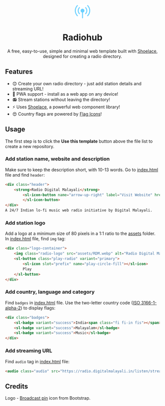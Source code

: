 <div align="center">

<img src="assets/favicon.svg" alt="Radiohub" width="50"/>

# Radiohub
A free, easy-to-use, simple and minimal web template built with [Shoelace](https://shoelace.style/), designed for creating a radio directory.

</div>

## Features
- 😊 Create your own radio directory - just add station details and streaming URL!
- 🔽 PWA support - install as a web app on any device!
- 📻 Stream stations without leaving the directory! 
- ⚡ Uses [Shoelace](https://shoelace.style/), a powerful web component library!
- 😍 Country flags are powered by [Flag Icons](https://github.com/lipis/flag-icons)!

## Usage
The first step is to click the **Use this template** button above the file list to create a new repository.

### Add station name, website and description
Make sure to keep the description short, with 10-13 words. Go to [index.html](https://github.com/digitalmalayali/radiohub/blob/main/index.html#L47-L52) file and find `header`:

```html
<div class="header">
    <strong>Radio Digital Malayali</strong>
        <sl-icon-button name="arrow-up-right" label="Visit Website" href="https://radio.digitalmalayali.in/" target="_blank">
        </sl-icon-button>
</div>
A 24/7 Indian lo-fi music web radio initiative by Digital Malayali.
```

### Add station logo
Add a logo at a minimum size of 80 pixels in a 1:1 ratio to the [assets](assets) folder. In [index.html](https://github.com/digitalmalayali/radiohub/blob/main/index.html#L39-L45) file, find `img` tag:

```html
<div class="logo-container">
    <img class="radio-logo" src="assets/RDM.webp" alt="Radio Digital Malayali Logo" />
    <sl-button class="play-radio" variant="primary">
        <sl-icon slot="prefix" name="play-circle-fill"></sl-icon>
        Play
    </sl-button>
</div>
```

### Add country, language and category
Find `badges` in [index.html](https://github.com/digitalmalayali/radiohub/blob/main/index.html#L53-L57) file. Use the two-letter country code ([ISO 3166-1-alpha-2](https://en.wikipedia.org/wiki/ISO_3166-1_alpha-2)) to display flags:

```html
<div class="badges">
    <sl-badge variant="success">India<span class="fi fi-in fis"></span></sl-badge>
    <sl-badge variant="success">Malayalam</sl-badge>
    <sl-badge variant="success">Music</sl-badge>
</div>
```

### Add streaming URL
Find `audio` tag in [index.html](https://github.com/digitalmalayali/radiohub/blob/main/index.html#L59-L60) file:

```html
<audio class="audio" src="https://radio.digitalmalayali.in/listen/stream/radio.mp3" preload="none"></audio>
```

## Credits
Logo - [Broadcast pin](https://icons.getbootstrap.com/icons/broadcast-pin/) icon from Bootstrap.